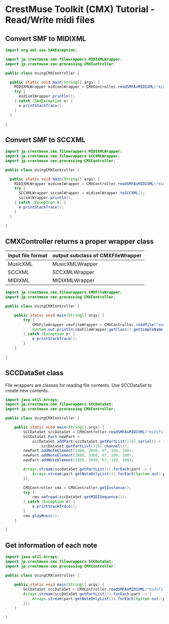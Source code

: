 # CrestMuse Toolkit (CMX) Tutorial - Read/Write midi files

## Convert SMF to MIDIXML

```java
import org.xml.sax.SAXException;

import jp.crestmuse.cmx.filewrappers.MIDIXMLWrapper;
import jp.crestmuse.cmx.processing.CMXController;

public class UsingCMXController {

  public static void main(String[] args) {
    MIDIXMLWrapper midixmlWrapper = CMXController.readSMFAsMIDIXML("midifilename.mid");
    try {
      midixmlWrapper.println();
    } catch (SAXException e) {
      e.printStackTrace();
    }
  }

}
```

## Convert SMF to SCCXML

```java
import jp.crestmuse.cmx.filewrappers.MIDIXMLWrapper;
import jp.crestmuse.cmx.filewrappers.SCCXMLWrapper;
import jp.crestmuse.cmx.processing.CMXController;

public class UsingCMXController {

  public static void main(String[] args) {
    MIDIXMLWrapper midixmlWrapper = CMXController.readSMFAsMIDIXML("midifilename.mid");
    try {
      SCCXMLWrapper sccxmlWrapper = midixmlWrapper.toSCCXML();
      sccxmlWrapper.println();
    } catch (Exception e) {
      e.printStackTrace();
    }
  }

}
```

## CMXController returns a proper wrapper class

| input file format | output subclass of CMXFileWrapper |
| --- | --- |
| MusicXML | MusicXMLWrapper |
| SCCXML | SCCXMLWrapper |
| MIDIXML |  MIDIXMLWrapper |

```java
import jp.crestmuse.cmx.filewrappers.CMXFileWrapper;
import jp.crestmuse.cmx.processing.CMXController;

public class UsingCMXController {

    public static void main(String[] args) {
        try {
            CMXFileWrapper cmxFileWrapper = CMXController.readfile("musicxml.xml");
            System.out.println(cmxFileWrapper.getClass().getSimpleName());
        } catch (Exception e) {
            e.printStackTrace();
        }
    }

}
```

## SCCDataSet class

File wrappers are classes for reading file contents. Use SCCDataSet to create new contents.

```java
import java.util.Arrays;
import jp.crestmuse.cmx.filewrappers.SCCDataSet;
import jp.crestmuse.cmx.processing.CMXController;

public class UsingCMXController {

    public static void main(String[] args) {
        SCCDataSet sccDataSet = CMXController.readSMFAsMIDIXML("midifilename.mid").toSCC();
        SCCDataSet.Part newPart = 
            sccDataSet.addPart(sccDataSet.getPartList()[0].serial() + 1, 
                sccDataSet.getPartList()[0].channel());
        newPart.addNoteElement(2400, 2880, 67, 100, 100);
        newPart.addNoteElement(2880, 3360, 67, 100, 100);
        newPart.addNoteElement(3360, 3840, 67, 100, 100);

        Arrays.stream(sccDataSet.getPartList()).forEach(part -> {
            Arrays.stream(part.getNoteOnlyList()).forEach(System.out::println);
        });

        CMXController cmx = CMXController.getInstance();
        try {
            cmx.smfread(sccDataSet.getMIDISequence());
        } catch (Exception e) {
            e.printStackTrace();
        }
        cmx.playMusic();
    }

}
```

## Get information of each note

```java
import java.util.Arrays;
import jp.crestmuse.cmx.filewrappers.SCCDataSet;
import jp.crestmuse.cmx.processing.CMXController;

public class UsingCMXController {

    public static void main(String[] args) {
        SCCDataSet sccDataSet = CMXController.readSMFAsMIDIXML("midifilename.mid").toSCC();
        Arrays.stream(sccDataSet.getPartList()).forEach(part -> {
            Arrays.stream(part.getNoteOnlyList()).forEach(System.out::println);
        });
    }

}
```
